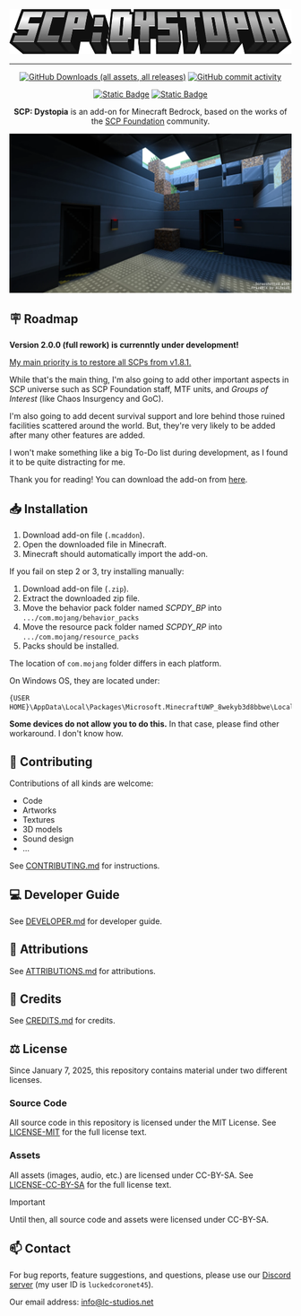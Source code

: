 <div align="center">

<img src="./media/logo.webp" alt="Logo" title="SCP: Dystopia" height="80" />

<hr/>

[![GitHub Downloads (all assets, all releases)](https://img.shields.io/github/downloads/lc-studios-mc/scp-dystopia/total?style=for-the-badge)](https://github.com/lc-studios-mc/scp-dystopia/releases)
[![GitHub commit activity](https://img.shields.io/github/commit-activity/m/lc-studios-mc/scp-dystopia?style=for-the-badge)](https://github.com/lc-studios-mc/scp-dystopia/commits/main/)

[![Static Badge](https://img.shields.io/badge/Discord-%235865F2?style=for-the-badge&logo=discord&logoColor=%23ffffff)](https://discord.gg/K2mxsJ2trE)
[![Static Badge](https://img.shields.io/badge/MCPEDL-%2300a52e?style=for-the-badge)](https://mcpedl.com/scp-dystopia-addon/)

**SCP: Dystopia** is an add-on for Minecraft Bedrock, based on the works of the [SCP Foundation](https://scp-wiki.wikidot.com/) community.

<img src="./media/banner.webp" alt="Logo" title="SCP: Dystopia" />

</div>

## :placard: Roadmap

**Version 2.0.0 (full rework) is currenntly under development!**

<ins>My main priority is to restore all SCPs from v1.8.1.</ins>

While that's the main thing, I'm also going to add other important aspects in SCP universe such as SCP Foundation staff, MTF units, and *Groups of Interest* (like Chaos Insurgency and GoC).

I'm also going to add decent survival support and lore behind those ruined facilities scattered around the world. But, they're very likely to be added after many other features are added.

I won't make something like a big To-Do list during development, as I found it to be quite distracting for me.

Thank you for reading! You can download the add-on from [here](https://github.com/lc-studios-mc/scp-dystopia/releases).

## :inbox_tray: Installation

1. Download add-on file (`.mcaddon`).
1. Open the downloaded file in Minecraft.
1. Minecraft should automatically import the add-on.

If you fail on step 2 or 3, try installing manually:

1. Download add-on file (`.zip`).
1. Extract the downloaded zip file.
1. Move the behavior pack folder named *SCPDY_BP* into `.../com.mojang/behavior_packs`
1. Move the resource pack folder named *SCPDY_RP* into `.../com.mojang/resource_packs`
1. Packs should be installed.

The location of `com.mojang` folder differs in each platform.

On Windows OS, they are located under:

```
{USER HOME}\AppData\Local\Packages\Microsoft.MinecraftUWP_8wekyb3d8bbwe\LocalState\games
```

**Some devices do not allow you to do this.**
In that case, please find other workaround. I don't know how.

## :handshake: Contributing

Contributions of all kinds are welcome:

- Code
- Artworks
- Textures
- 3D models
- Sound design
- ...

See [CONTRIBUTING.md](./.github/CONTRIBUTING.md) for instructions.

## :computer: Developer Guide

See [DEVELOPER.md](./DEVELOPER.md) for developer guide.

## :pencil: Attributions

See [ATTRIBUTIONS.md](./ATTRIBUTIONS.md) for attributions.

## :page_with_curl: Credits

See [CREDITS.md](./CREDITS.md) for credits.

## :balance_scale: License

Since January 7, 2025, this repository contains material under two different licenses.

### Source Code
All source code in this repository is licensed under the MIT License.
See [LICENSE-MIT](./LICENSE-MIT) for the full license text.

### Assets
All assets (images, audio, etc.) are licensed under CC-BY-SA.
See [LICENSE-CC-BY-SA](./LICENSE-CC-BY-SA) for the full license text.

> [!IMPORTANT]
> Until then, all source code and assets were licensed under CC-BY-SA.

## :mailbox: Contact

For bug reports, feature suggestions, and questions, please use our [Discord server](https://discord.gg/K2mxsJ2trE) (my user ID is `luckedcoronet45`).

Our email address: info@lc-studios.net
